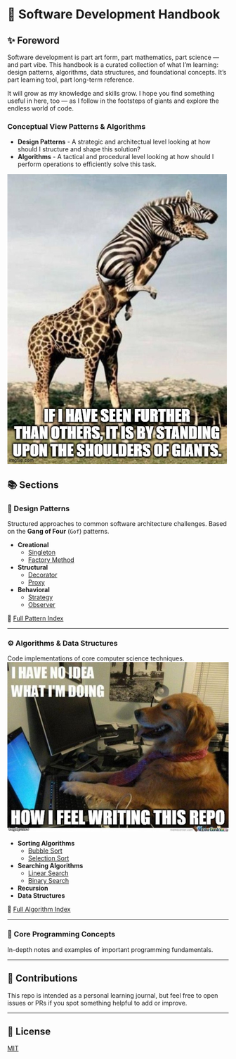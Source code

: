 # 🧠 Software Development Handbook

## ✨ Foreword

Software development is part art form, part mathematics, part science — and part vibe.
This handbook is a curated collection of what I’m learning: design patterns, algorithms, data structures, and foundational concepts.
It’s part learning tool, part long-term reference.

It will grow as my knowledge and skills grow. I hope you find something useful in here, too — as I follow in the footsteps of giants and explore the endless world of code.

### Conceptual View Patterns &amp; Algorithms
* **Design Patterns** - A strategic and architectual level looking at how should I structure and shape this solution?
* **Algorithms** - A tactical and procedural level looking at how should I perform operations to efficiently solve this task. 

![Following in the footsteps of giants](assets/memes/standing_upon_shoulders_of_giants.jpg)

## 📚 Sections

### 🎨 Design Patterns
Structured approaches to common software architecture challenges. Based on the **Gang of Four** (`Gof`)  patterns.

- **Creational**
  - [Singleton](design_patterns/creational/singleton.ts)
  - [Factory Method](design_patterns/creational/factory.ts)
  <!-- - [Abstract Factory](design_patterns/creational/abstract_factory.md) -->
- **Structural**
  - [Decorator](design_patterns/structural/decorator.ts)
  - [Proxy](design_patterns/structural/proxy.ts)
  <!-- - [Adapter](design_patterns/structural/adapter.md) -->
  <!-- - [Composite](design_patterns/structural/composite.md) -->
- **Behavioral**
  - [Strategy](design_patterns/behavioral/strategy.ts)
  - [Observer](design_patterns/behavioral/observer.ts)
  <!-- - [Command](design_patterns/behavioral/command.md) -->

📄 [Full Pattern Index](design_patterns/README.md)

---

### ⚙️ Algorithms & Data Structures
Code implementations of core computer science techniques.
![How I feel writing this repo](assets/memes/no_idea_dog.jpg)

- **Sorting Algorithms**
  - [Bubble Sort](algorithms/sorting/bubble_sort.c)
  - [Selection Sort](algorithms/sorting/selection_sort.c)
  <!--
  - [Quick Sort](algorithms/sorting/quick_sort.c)
  - [Merge Sort](algorithms/sorting/merge_sort.c)
  - [Radix Sort](algorithms/sorting/radix_sort.c) -->
- **Searching Algorithms**
  - [Linear Search](algorithms/searching/linear_search.c)
  - [Binary Search](algorithms/searching/binary_search.c)
  <!-- - [Depth-first search (DFS)](algorithms/searching/dfs.c)
  - [Dijkstra’s](algorithms/shortest_path/dijkstra.c) -->
- **Recursion**
  <!-- - [Factorial](algorithms/recursion/factorial.c) -->
- **Data Structures**
  <!-- - [Hash Table](algorithms/data_structures/hash_table.c)
  - [Hash Map](algorithms/data_structures/hash_map.c)
  - [Linked List](algorithms/data_structures/linked_list.c)
  - [Stack](algorithms/data_structures/stack.c) -->

📄 [Full Algorithm Index](algorithms/README.md)

---

### 🧩 Core Programming Concepts
In-depth notes and examples of important programming fundamentals.

<!-- - [Callback](concepts/callback.md)
- [Closure](concepts/closure.md)
- [Event Loop](concepts/event_loop.md) -->

---

## 🔄 Contributions
This repo is intended as a personal learning journal, but feel free to open issues or PRs if you spot something helpful to add or improve.

---

## 📜 License

[MIT](LICENSE)

